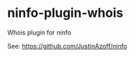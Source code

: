 ninfo-plugin-whois
==================

Whois plugin for ninfo

See: https://github.com/JustinAzoff/ninfo
